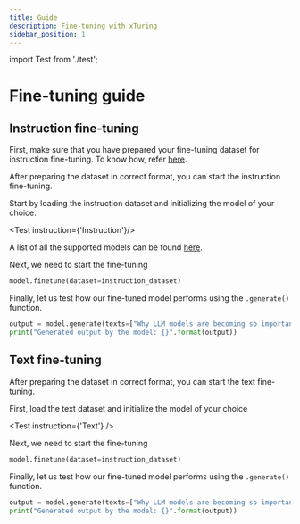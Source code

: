 ```yaml
---
title: Guide
description: Fine-tuning with xTuring
sidebar_position: 1
---
```


import Test from './test';

# Fine-tuning guide

## Instruction fine-tuning

First, make sure that you have prepared your fine-tuning dataset for instruction fine-tuning. To know how, refer [here](/datasets/prepare#prepare-instruction-dataset).

After preparing the dataset in correct format, you can start the instruction fine-tuning.

Start by loading the instruction dataset and initializing the model of your choice.

<Test instruction={'Instruction'}/>

A list of all the supported models can be found [here](/supported_models).

<!-- xTuring supports following models:

|   Model Name     |      Model Key      | Description |
| ------------ | --------- | ---- |
| BLOOM | bloom | Bloom 1.1B model |
| BLOOM LoRA  | bloom_lora | Bloom 1.1B model with LoRA technique to speed up fine-tuning  |
| BLOOM LoRA INT8 | bloom_lora_int8 | Bloom 1.1B INT8 model with LoRA technique to speed up fine-tuning |
| Cerebras  | cerebras | Cerebras-GPT 1.3B model |
| Cerebras LoRA  | cerebras_lora | Cerebras-GPT 1.3B model with LoRA technique to speed up fine-tuning  |
| Cerebras LoRA INT8  | cerebras_lora_int8 | Cerebras-GPT 1.3B INT8 model with LoRA technique to speed up fine-tuning |
| DistilGPT-2  | distilgpt2 | DistilGPT-2 model |
| DistilGPT-2 LoRA | distilgpt2_lora | DistilGPT-2 model with LoRA technique to speed up fine-tuning  |
| Galactica  | galactica | Galactica 6.7B model |
| Galactica LoRA  | galactica_lora | Galactica 6.7B model with LoRA technique to speed up fine-tuning  |
| Galactica LoRA INT8  | galactica_lora_int8 | Galactica 6.7B INT8 model with LoRA technique to speed up fine-tuning |
| GPT-J | gptj | GPT-J 6B model |
| GPT-J LoRA | gptj_lora | GPT-J 6B model with LoRA technique to speed up fine-tuning  |
| GPT-J LoRA INT8 | gptj_lora_int8 | GPT-J 6B INT8 model with LoRA technique to speed up fine-tuning
| GPT-2 | gpt2 | GPT-2 model |
| GPT-2 LoRA  | gpt2_lora | GPT-2 model with LoRA technique to speed up fine-tuning  |
| GPT-2 LoRA INT8  | gpt2_lora_int8 | GPT-2 INT8 model with LoRA technique to speed up fine-tuning |
| LLaMA | llama | LLaMA 7B model |
| LLaMA LoRa | llama_lora | LLaMA 7B model with LoRA technique to speed up fine-tuning  |
| LLaMA LoRA INT8  | llama_lora_int8 | LLaMA 7B INT8 model with LoRA technique to speed up fine-tuning
| OPT | opt | OPT 1.3B model |
| OPT LoRA | opt_lora | OPT 1.3B model with LoRA technique to speed up fine-tuning  |
| OPT LoRA INT8 | opt_lora_int8 | OPT 1.3B INT8 model with LoRA technique to speed up fine-tuning | -->


Next, we need to start the fine-tuning

```python
model.finetune(dataset=instruction_dataset)
```

Finally, let us test how our fine-tuned model performs using the `.generate()` function.

```python
output = model.generate(texts=["Why LLM models are becoming so important?"])
print("Generated output by the model: {}".format(output))
```

## Text fine-tuning
After preparing the dataset in correct format, you can start the text fine-tuning.

First, load the text dataset and initialize the model of your choice

<Test instruction={'Text'} />

<!-- ```python
from xturing.datasets.text_dataset import TextDataset

instruction_dataset = TextDataset('/path/to/dataset')
``` -->
<!-- 2. Load the model

```python
from xturing.models import BaseModel
model = BaseModel.create(model_name)
``` -->


Next, we need to start the fine-tuning

```python
model.finetune(dataset=instruction_dataset)
```

Finally, let us test how our fine-tuned model performs using the `.generate()` function.

```python
output = model.generate(texts=["Why LLM models are becoming so important?"])
print("Generated output by the model: {}".format(output))
```
